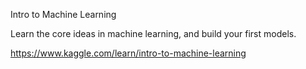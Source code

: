 Intro to Machine Learning


Learn the core ideas in machine learning, and build your first models.

https://www.kaggle.com/learn/intro-to-machine-learning